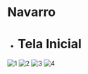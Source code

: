 # Navarro


* <h1>Tela Inicial</h1>

![1](https://github.com/user-attachments/assets/8cec13f8-c563-411d-8af6-01517a151bf1)
![2](https://github.com/user-attachments/assets/da0145c1-8269-4f56-8ec9-dc8b82881a42)
![3](https://github.com/user-attachments/assets/a050d35e-6e10-4679-a2e8-ad41edc250eb)
![4](https://github.com/user-attachments/assets/502583d8-a3a7-4eb1-85b9-6ee7808eb69c)
